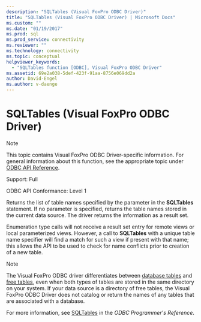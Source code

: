 ```yaml
---
description: "SQLTables (Visual FoxPro ODBC Driver)"
title: "SQLTables (Visual FoxPro ODBC Driver) | Microsoft Docs"
ms.custom: ""
ms.date: "01/19/2017"
ms.prod: sql
ms.prod_service: connectivity
ms.reviewer: ""
ms.technology: connectivity
ms.topic: conceptual
helpviewer_keywords: 
  - "SQLTables function [ODBC], Visual FoxPro ODBC Driver"
ms.assetid: 69e2a038-5def-423f-91aa-8756e069dd2a
author: David-Engel
ms.author: v-daenge
---
```

# SQLTables (Visual FoxPro ODBC Driver)
> [!NOTE]  
>  This topic contains Visual FoxPro ODBC Driver-specific information. For general information about this function, see the appropriate topic under [ODBC API Reference](../../odbc/reference/syntax/odbc-api-reference.md).  
  
 Support: Full  
  
 ODBC API Conformance: Level 1  
  
 Returns the list of table names specified by the parameter in the **SQLTables** statement. If no parameter is specified, returns the table names stored in the current data source. The driver returns the information as a result set.  
  
 Enumeration type calls will not receive a result set entry for remote views or local parameterized views. However, a call to **SQLTables** with a unique table name specifier will find a match for such a view if present with that name; this allows the API to be used to check for name conflicts prior to creation of a new table.  
  
> [!NOTE]  
>  The Visual FoxPro ODBC driver differentiates between [database tables](../../odbc/microsoft/visual-foxpro-terminology.md) and [free tables](../../odbc/microsoft/visual-foxpro-terminology.md), even when both types of tables are stored in the same directory on your system. If your data source is a directory of free tables, the Visual FoxPro ODBC Driver does not catalog or return the names of any tables that are associated with a database.  
  
 For more information, see [SQLTables](../../odbc/reference/syntax/sqltables-function.md) in the *ODBC Programmer's Reference*.
